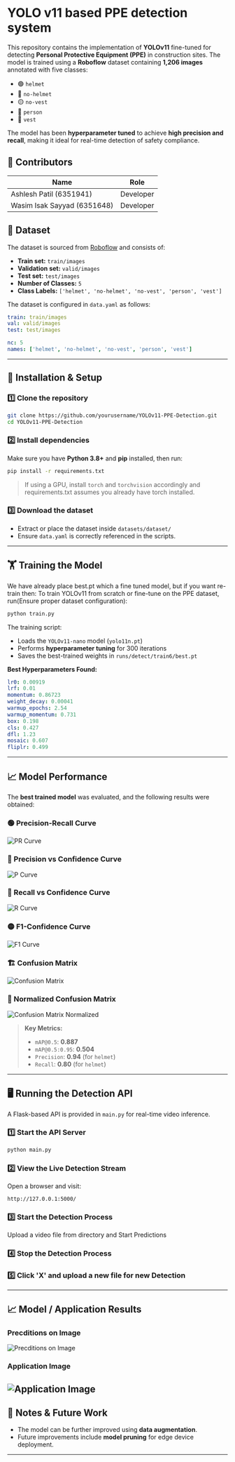 
# YOLO v11 based PPE detection system

This repository contains the implementation of **YOLOv11** fine-tuned for detecting **Personal Protective Equipment (PPE)** in construction sites. The model is trained using a **Roboflow** dataset containing **1,206 images** annotated with five classes:  
- 🟢 `helmet`
- 🔴 `no-helmet`
- 🟡 `no-vest`
- 👷 `person`
- 🦺 `vest`

The model has been **hyperparameter tuned** to achieve **high precision and recall**, making it ideal for real-time detection of safety compliance.

## 👥 Contributors
| Name | Role |
|----------------------------|-----------|
| Ashlesh Patil (6351941) | Developer |
| Wasim Isak Sayyad (6351648) | Developer |


## 📂 Dataset
The dataset is sourced from [Roboflow](https://universe.roboflow.com/roboflow-100/construction-safety-gsnvb/dataset/2) and consists of:
- **Train set:** `train/images`
- **Validation set:** `valid/images`
- **Test set:** `test/images`
- **Number of Classes:** `5`
- **Class Labels:** `['helmet', 'no-helmet', 'no-vest', 'person', 'vest']`

The dataset is configured in `data.yaml` as follows:

```yaml
train: train/images
val: valid/images
test: test/images

nc: 5
names: ['helmet', 'no-helmet', 'no-vest', 'person', 'vest']
```

---

## 🚀 Installation & Setup
### 1️⃣ Clone the repository
```bash
git clone https://github.com/yourusername/YOLOv11-PPE-Detection.git
cd YOLOv11-PPE-Detection
```

### 2️⃣ Install dependencies
Make sure you have **Python 3.8+** and **pip** installed, then run:
```bash
pip install -r requirements.txt
```
> If using a GPU, install `torch` and `torchvision` accordingly and requirements.txt assumes you already have torch installed.

### 3️⃣ Download the dataset
- Extract or place the dataset inside `datasets/dataset/`
- Ensure `data.yaml` is correctly referenced in the scripts.

---

## 🏋️ Training the Model
We have already place best.pt which a fine tuned model, but if you want re-train then:
To train YOLOv11 from scratch or fine-tune on the PPE dataset, run(Ensure proper dataset configuration):

```bash
python train.py
```

The training script:
- Loads the `YOLOv11-nano` model (`yolo11n.pt`)
- Performs **hyperparameter tuning** for 300 iterations
- Saves the best-trained weights in `runs/detect/train6/best.pt`

**Best Hyperparameters Found:**
```yaml
lr0: 0.00919
lrf: 0.01
momentum: 0.86723
weight_decay: 0.00041
warmup_epochs: 2.54
warmup_momentum: 0.731
box: 0.198
cls: 0.427
dfl: 1.23
mosaic: 0.607
fliplr: 0.499
```

---

## 📈 Model Performance
The **best trained model** was evaluated, and the following results were obtained:

### 🟢 Precision-Recall Curve
![PR Curve](results/PR_curve.png)

### 🔵 Precision vs Confidence Curve
![P Curve](results/P_curve.png)

### 🔴 Recall vs Confidence Curve
![R Curve](results/R_curve.png)

### 🟡 F1-Confidence Curve
![F1 Curve](results/F1_curve.png)

### 🏗️ Confusion Matrix
![Confusion Matrix](results/confusion_matrix.png)

### 🔹 Normalized Confusion Matrix
![Confusion Matrix Normalized](results/confusion_matrix_normalized.png)

> **Key Metrics:**
> - `mAP@0.5`: **0.887**
> - `mAP@0.5:0.95`: **0.504**
> - `Precision`: **0.94** (for `helmet`)
> - `Recall`: **0.80** (for `helmet`)

---

## 🖥️ Running the Detection API
A Flask-based API is provided in `main.py` for real-time video inference.

### 1️⃣ Start the API Server
```bash
python main.py
```

### 2️⃣ View the Live Detection Stream
Open a browser and visit:
```
http://127.0.0.1:5000/
```

### 3️⃣ Start the Detection Process

Upload a video file from directory and Start Predictions

### 4️⃣ Stop the Detection Process

### 5️⃣ Click 'X' and upload a new file for new Detection

---
## 📈 Model / Application Results
### Precditions on Image
![Precditions on Image](results/predictions.jpg)

### Application Image
![Application Image](results/app.png)
---

## 📜 Notes & Future Work
- The model can be further improved using **data augmentation**.
- Future improvements include **model pruning** for edge device deployment.

---

